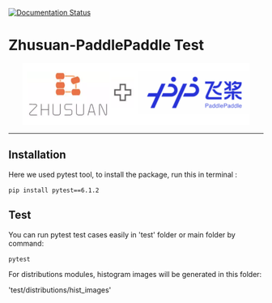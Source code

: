 [![Documentation Status](https://readthedocs.org/projects/zhusuan-paddlepaddle/badge/?version=main)](https://zhusuan-paddlepaddle.readthedocs.io/en/main/?badge=main)

# Zhusuan-PaddlePaddle Test

<div align="center">
  <a href="http://zhusuan.readthedocs.io"> <img width="450px" height="auto" 
    src="docs/_static/images/zhusuan-paddle.png"></a>
</div>

---



## Installation

Here we used pytest tool, to install the package, run this in terminal :
```
pip install pytest==6.1.2
```

## Test

You can run pytest test cases easily in 'test' folder or main folder by command:
```
pytest
```
For distributions modules, histogram images will be generated in this folder:
 
 'test/distributions/hist_images'
 
 
 